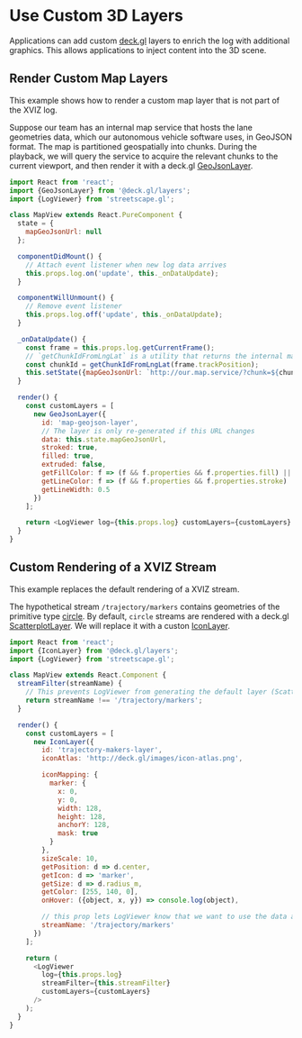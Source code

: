 # Use Custom 3D Layers

Applications can add custom [deck.gl](deck.gl) layers to enrich the log with additional graphics.
This allows applications to inject content into the 3D scene.

## Render Custom Map Layers

This example shows how to render a custom map layer that is not part of the XVIZ log.

Suppose our team has an internal map service that hosts the lane geometries data, which our
autonomous vehicle software uses, in GeoJSON format. The map is partitioned geospatially into
chunks. During the playback, we will query the service to acquire the relevant chunks to the current
viewport, and then render it with a deck.gl
[GeoJsonLayer](http://deck.gl/#/documentation/deckgl-api-reference/layers/geojson-layer).

```js
import React from 'react';
import {GeoJsonLayer} from '@deck.gl/layers';
import {LogViewer} from 'streetscape.gl';

class MapView extends React.PureComponent {
  state = {
    mapGeoJsonUrl: null
  };

  componentDidMount() {
    // Attach event listener when new log data arrives
    this.props.log.on('update', this._onDataUpdate);
  }

  componentWillUnmount() {
    // Remove event listener
    this.props.log.off('update', this._onDataUpdate);
  }

  _onDataUpdate() {
    const frame = this.props.log.getCurrentFrame();
    // `getChunkIdFromLngLat` is a utility that returns the internal map id from [longitude, latitude]
    const chunkId = getChunkIdFromLngLat(frame.trackPosition);
    this.setState({mapGeoJsonUrl: `http://our.map.service/?chunk=${chunkId}`});
  }

  render() {
    const customLayers = [
      new GeoJsonLayer({
        id: 'map-geojson-layer',
        // The layer is only re-generated if this URL changes
        data: this.state.mapGeoJsonUrl,
        stroked: true,
        filled: true,
        extruded: false,
        getFillColor: f => (f && f.properties && f.properties.fill) || [255, 0, 0],
        getLineColor: f => (f && f.properties && f.properties.stroke) || [0, 255, 0],
        getLineWidth: 0.5
      })
    ];

    return <LogViewer log={this.props.log} customLayers={customLayers} />;
  }
}
```

## Custom Rendering of a XVIZ Stream

This example replaces the default rendering of a XVIZ stream.

The hypothetical stream `/trajectory/markers` contains geometries of the primitive type
[circle](https://github.com/uber/xviz/blob/master/docs/protocol-schema/geometry-primitives.md#circle-primitive).
By default, `circle` streams are rendered with a deck.gl
[ScatterplotLayer](http://deck.gl/#/documentation/deckgl-api-reference/layers/scatterplot-layer). We
will replace it with a custon
[IconLayer](http://deck.gl/#/documentation/deckgl-api-reference/layers/icon-layer).

```js
import React from 'react';
import {IconLayer} from '@deck.gl/layers';
import {LogViewer} from 'streetscape.gl';

class MapView extends React.Component {
  streamFilter(streamName) {
    // This prevents LogViewer from generating the default layer (ScatterplotLayer) for this stream
    return streamName !== '/trajectory/markers';
  }

  render() {
    const customLayers = [
      new IconLayer({
        id: 'trajectory-makers-layer',
        iconAtlas: 'http://deck.gl/images/icon-atlas.png',

        iconMapping: {
          marker: {
            x: 0,
            y: 0,
            width: 128,
            height: 128,
            anchorY: 128,
            mask: true
          }
        },
        sizeScale: 10,
        getPosition: d => d.center,
        getIcon: d => 'marker',
        getSize: d => d.radius_m,
        getColor: [255, 140, 0],
        onHover: ({object, x, y}) => console.log(object),

        // this prop lets LogViewer know that we want to use the data and coordinate system of the specified stream
        streamName: '/trajectory/markers'
      })
    ];

    return (
      <LogViewer
        log={this.props.log}
        streamFilter={this.streamFilter}
        customLayers={customLayers}
      />
    );
  }
}
```
